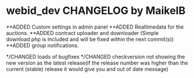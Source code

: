 webid_dev CHANGELOG by MaikelB
==============================

**ADDED Custom settings in admin panel
**ADDED Realtimedata for the auctions.
**ADDED contract uploader and downloader (Simple download.php is included and will be fixed within the next commit(s))
**ADDED group notifications.

*/CHANGED loads of bugfixes
*/CHANGED checkversion not showing the new version as the latest release(if the release number was higher than the current (stable) release it would give you and out of date message)
